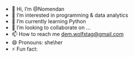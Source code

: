 - 👋 Hi, I’m @Nomendan
- 👀 I’m interested in programming & data analytics
- 🌱 I’m currently learning Python
- 💞️ I’m looking to collaborate on ...
- 📫 How to reach me dem.wolfstag@gmail.com
- 😄 Pronouns: she\her
- ⚡ Fun fact: 

<!---
Nomendan/Nomendan is a ✨ special ✨ repository because its `README.md` (this file) appears on your GitHub profile.
You can click the Preview link to take a look at your changes.
--->
